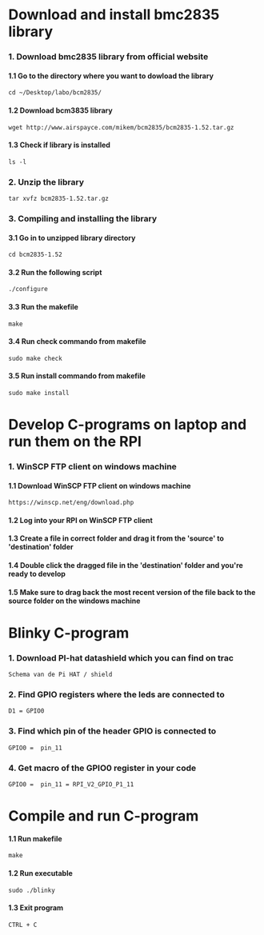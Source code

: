 # Download and install bmc2835 library #
### 1. Download bmc2835 library from official website ###
#### 1.1 Go to the directory where you want to dowload the library ####
	cd ~/Desktop/labo/bcm2835/
#### 1.2 Download bcm3835 library #####
	wget http://www.airspayce.com/mikem/bcm2835/bcm2835-1.52.tar.gz
#### 1.3 Check if library is installed #####
	ls -l

### 2. Unzip the library
	tar xvfz bcm2835-1.52.tar.gz 

### 3. Compiling and installing the library ###
#### 3.1 Go in to unzipped library directory ####
	cd bcm2835-1.52
#### 3.2 Run the following script ####
	./configure
#### 3.3 Run the makefile ####
	make
#### 3.4 Run check commando from makefile ####
	sudo make check
#### 3.5 Run install commando from makefile ####
	sudo make install

# Develop C-programs on laptop and run them on the RPI #
### 1. WinSCP FTP client on windows machine ###
#### 1.1 Download WinSCP FTP client on windows machine ###
	https://winscp.net/eng/download.php
#### 1.2 Log into your RPI on WinSCP FTP client ####
#### 1.3 Create a file in correct folder and drag it from the 'source' to 'destination' folder ####
#### 1.4 Double click the dragged file in the 'destination' folder and you're ready to develop
#### 1.5 Make sure to drag back the most recent version of  the file back to the source folder on the windows machine ####

# Blinky C-program #
### 1. Download PI-hat datashield which you can find on trac ###
	Schema van de Pi HAT / shield
### 2. Find GPIO registers where the leds are connected to ###
	D1 = GPIO0
### 3. Find which pin of the header GPIO is connected to ###
	GPIO0 =  pin_11
### 4. Get macro of the GPIO0 register in your code ###
	GPIO0 =  pin_11 = RPI_V2_GPIO_P1_11

# Compile and run C-program #
#### 1.1 Run makefile #####
	make
#### 1.2 Run executable ####
	sudo ./blinky
#### 1.3 Exit program ####
	CTRL + C



